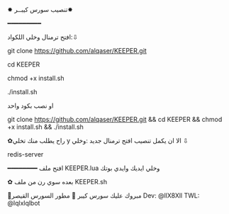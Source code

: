 ✸ تنصيب سورس كيبــر✸

━━━━━━━━━

افتح ترمنال وخلي اللكواد:⇩

git clone https://github.com/alqaser/KEEPER.git

cd KEEPER

chmod +x install.sh

./install.sh

او نصب بكود واحد

git clone https://github.com/alqaser/KEEPER.git && cd KEEPER && chmod +x install.sh && ./install.sh

✿راح يطلب منك تخلي y الا ان يكمل تنصيب
افتح ترمنال جديد :وخلي ⇩

redis-server

━━━━━━━━
افتح ملف KEEPER.lua
وخلي ايديك وايدي بوتك

✿ بعده سوي رن من ملف  KEEPER.sh

🍂مبروك عليك سورس كيبر 🍂
مطور السورس القيصر
Dev: @llX8Xll
TWL: @lqlxlqlbot
